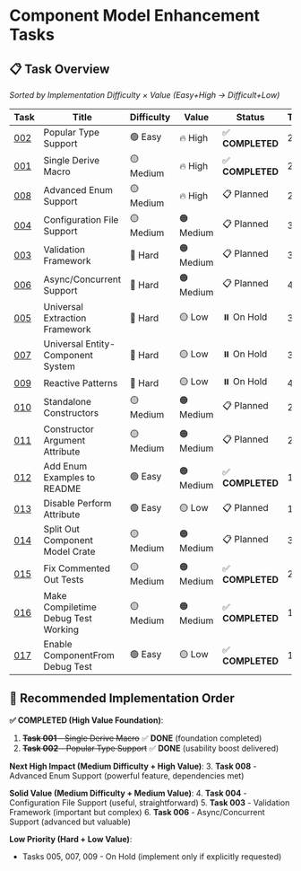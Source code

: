 # Component Model Enhancement Tasks

## 📋 **Task Overview** 
*Sorted by Implementation Difficulty × Value (Easy+High → Difficult+Low)*

| Task | Title | Difficulty | Value | Status | Timeline | Dependencies |
|------|-------|------------|-------|--------|----------|--------------|
| [002](002_popular_type_support.md) | Popular Type Support | 🟢 Easy | 🔥 High | ✅ **COMPLETED** | 2-3w | 001 |
| [001](001_single_derive_macro.md) | Single Derive Macro | 🟡 Medium | 🔥 High | ✅ **COMPLETED** | 2-3w | None |
| [008](008_enum_support.md) | Advanced Enum Support | 🟡 Medium | 🔥 High | 📋 Planned | 2-3w | 001, 003 |
| [004](004_configuration_file_support.md) | Configuration File Support | 🟡 Medium | 🟠 Medium | 📋 Planned | 3-4w | 001, 002 |
| [003](003_validation_framework.md) | Validation Framework | 🔴 Hard | 🟠 Medium | 📋 Planned | 3-4w | 001 |
| [006](006_async_support.md) | Async/Concurrent Support | 🔴 Hard | 🟠 Medium | 📋 Planned | 4w | 001, 003 |
| [005](005_web_framework_integration.md) | Universal Extraction Framework | 🔴 Hard | 🟡 Low | ⏸️ On Hold | 3-4w | 001, 003 |
| [007](007_game_development_ecs.md) | Universal Entity-Component System | 🔴 Hard | 🟡 Low | ⏸️ On Hold | 3-4w | 001, 006 |
| [009](009_reactive_patterns.md) | Reactive Patterns | 🔴 Hard | 🟡 Low | ⏸️ On Hold | 4w | 001, 006 |
| [010](010_standalone_constructors.md) | Standalone Constructors | 🟡 Medium | 🟠 Medium | 📋 Planned | 2-3w | 001 |
| [011](011_arg_for_constructor_attribute.md) | Constructor Argument Attribute | 🟡 Medium | 🟠 Medium | 📋 Planned | 2w | 010 |
| [012](completed/012_enum_examples_in_readme.md) | Add Enum Examples to README | 🟢 Easy | 🟠 Medium | ✅ **COMPLETED** | 1w | 008 |
| [013](013_disable_perform_attribute.md) | Disable Perform Attribute | 🟢 Easy | 🟡 Low | 📋 Planned | 1w | None |
| [014](014_split_out_component_model_crate.md) | Split Out Component Model Crate | 🟡 Medium | 🟠 Medium | 📋 Planned | 3-4w | 001 |
| [015](completed/015_fix_commented_out_tests.md) | Fix Commented Out Tests | 🟡 Medium | 🟠 Medium | ✅ **COMPLETED** | 2w | 001 |
| [016](completed/016_make_compiletime_debug_test_working.md) | Make Compiletime Debug Test Working | 🟡 Medium | 🟠 Medium | ✅ **COMPLETED** | 1w | 001 |
| [017](completed/017_enable_component_from_debug_test.md) | Enable ComponentFrom Debug Test | 🟢 Easy | 🟡 Low | ✅ **COMPLETED** | 1w | 016 |

## 🚀 **Recommended Implementation Order**

**✅ COMPLETED (High Value Foundation)**:
1. ~~**Task 001** - Single Derive Macro~~ ✅ **DONE** (foundation completed)
2. ~~**Task 002** - Popular Type Support~~ ✅ **DONE** (usability boost delivered)

**Next High Impact (Medium Difficulty + High Value)**:
3. **Task 008** - Advanced Enum Support (powerful feature, dependencies met)

**Solid Value (Medium Difficulty + Medium Value)**:
4. **Task 004** - Configuration File Support (useful, straightforward)
5. **Task 003** - Validation Framework (important but complex)
6. **Task 006** - Async/Concurrent Support (advanced but valuable)

**Low Priority (Hard + Low Value)**:
- Tasks 005, 007, 009 - On Hold (implement only if explicitly requested)